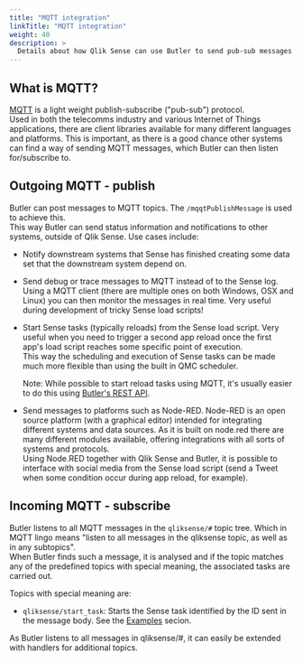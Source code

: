```yaml
---
title: "MQTT integration"
linkTitle: "MQTT integration"
weight: 40
description: >
  Details about how Qlik Sense can use Butler to send pub-sub messages using MQTT.
---
```



## What is MQTT?

[MQTT](http://mqtt.org) is a light weight publish-subscribe ("pub-sub") protocol.  
Used in both the telecomms industry and various Internet of Things applications, there are client libraries available for many different languages and platforms. This is important, as there is a good chance other systems can find a way of sending MQTT messages, which Butler can then listen for/subscribe to.

## Outgoing MQTT - publish

Butler can post messages to MQTT topics. The `/mqqtPublishMessage` is used to achieve this.  
This way Butler can send status information and notifications to other systems, outside of Qlik Sense. Use cases include: 

* Notify downstream systems that Sense has finished creating some data set that the downstream system depend on.
* Send debug or trace messages to MQTT instead of to the Sense log. Using a MQTT client (there are multiple ones on both Windows, OSX and Linux) you can then monitor the messages in real time. Very useful during development of tricky Sense load scripts!
* Start Sense tasks (typically reloads) from the Sense load script. Very useful when you need to trigger a second app reload once the first app's load script reaches some specific point of execution.  
This way the scheduling and execution of Sense tasks can be made much more flexible than using the built in QMC scheduler.

  Note: While possible to start reload tasks using MQTT, it's usually easier to do this using [Butler's REST API](/docs/reference/rest_api).
* Send messages to platforms such as Node-RED. Node-RED is an open source platform (with a graphical editor) intended for integrating different systems and data sources. As it is built on node.red there are many different modules available, offering integrations with all sorts of systems and protocols.  
Using Node.RED together with Qlik Sense and Butler, it is possible to interface with social media from the Sense load script (send a Tweet when some condition occur during app reload, for example).

## Incoming MQTT - subscribe

Butler listens to all MQTT messages in the `qliksense/#` topic tree. Which in MQTT lingo means "listen to all messages in the qliksense topic, as well as in any subtopics".  
When Butler finds such a message, it is analysed and if the topic matches any of the predefined topics with special meaning, the associated tasks are carried out.  

Topics with special meaning are:

* `qliksense/start_task`: Starts the Sense task identified by the ID sent in the message body. See the [Examples](/docs/examples/start_task_from_mqtt/#use-mqtt-to-start-sense-tasks) secion.

As Butler listens to all messages in qliksense/#, it can easily be extended with handlers for additional topics.
